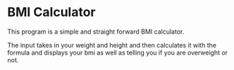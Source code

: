 # BMI Calculator

This program is a simple and straight forward BMI calculator. 

The input takes in your weight and height and then calculates it with the formula and displays your bmi as well as telling you if you are overweight or not.
